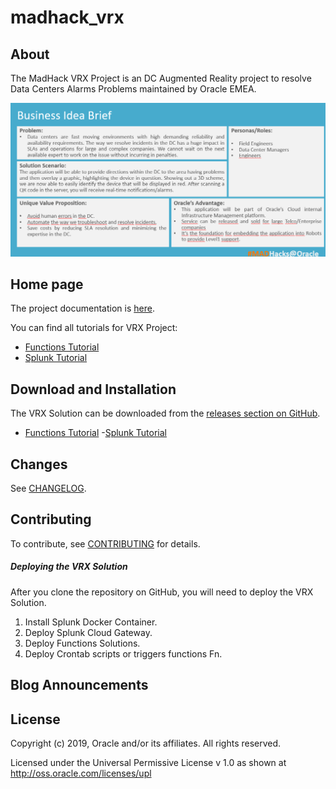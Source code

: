 # madhack_vrx

## About

The MadHack VRX Project is an DC Augmented Reality project to resolve Data Centers Alarms Problems maintained by Oracle EMEA.

![VRX Ideas](https://github.com/operard/madhack_vrx/blob/master/vrx_ideas.png)

## Home page 

The project documentation is [here](/doc/README.md).

You can find all tutorials for VRX Project:

- <a href="https://htmlpreview.github.io/?https://github.com/operard/madhack_vrx/blob/master/functions/vrx_fn.htm">Functions Tutorial</a>
- [Splunk Tutorial](/splunk/README.md)

## Download and Installation

The VRX Solution can be downloaded from the [releases section on GitHub](https://github.com/operard/madhack_vrx).

- <a href="https://htmlpreview.github.io/?https://github.com/operard/madhack_vrx/blob/master/functions/vrx_fn.htm">Functions Tutorial</a>
-[Splunk Tutorial](/splunk/README.md)

## Changes

See [CHANGELOG](/CHANGELOG.md).

## Contributing

To contribute, see [CONTRIBUTING](/CONTRIBUTING.md) for details.

##### Deploying the VRX Solution

After you clone the repository on GitHub, you will need to deploy the VRX Solution.

1. Install Splunk Docker Container.
2. Deploy Splunk Cloud Gateway.
3. Deploy Functions Solutions.
4. Deploy Crontab scripts or triggers functions Fn.

## Blog Announcements


## License

Copyright (c) 2019, Oracle and/or its affiliates. All rights reserved.

Licensed under the Universal Permissive License v 1.0 as shown at http://oss.oracle.com/licenses/upl


